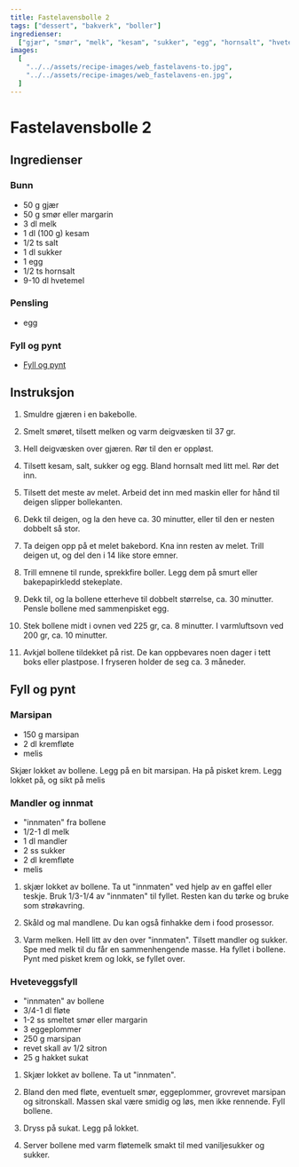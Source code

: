 ```yaml
---
title: Fastelavensbolle 2
tags: ["dessert", "bakverk", "boller"]
ingredienser:
  ["gjær", "smør", "melk", "kesam", "sukker", "egg", "hornsalt", "hvetemel"]
images:
  [
    "../../assets/recipe-images/web_fastelavens-to.jpg",
    "../../assets/recipe-images/web_fastelavens-en.jpg",
  ]
---
```


# Fastelavensbolle 2

## Ingredienser

### Bunn

- 50 g gjær
- 50 g smør eller margarin
- 3 dl melk
- 1 dl (100 g) kesam
- 1/2 ts salt
- 1 dl sukker
- 1 egg
- 1/2 ts hornsalt
- 9-10 dl hvetemel

### Pensling

- egg

### Fyll og pynt

- [Fyll og pynt](#fyll-og-pynt-1)

## Instruksjon

1. Smuldre gjæren i en bakebolle.

2. Smelt smøret, tilsett melken og varm deigvæsken til 37 gr.

3. Hell deigvæsken over gjæren. Rør til den er oppløst.

4. Tilsett kesam, salt, sukker og egg. Bland hornsalt med litt mel. Rør det inn.

5. Tilsett det meste av melet. Arbeid det inn med maskin eller for hånd til deigen slipper bollekanten.

6. Dekk til deigen, og la den heve ca. 30 minutter, eller til den er nesten dobbelt så stor.

7. Ta deigen opp på et melet bakebord. Kna inn resten av melet. Trill deigen ut, og del den i 14 like store emner.

8. Trill emnene til runde, sprekkfire boller. Legg dem på smurt eller bakepapirkledd stekeplate.

9. Dekk til, og la bollene etterheve til dobbelt størrelse, ca. 30 minutter. Pensle bollene med sammenpisket egg.

10. Stek bollene midt i ovnen ved 225 gr, ca. 8 minutter. I varmluftsovn ved 200 gr, ca. 10 minutter.

11. Avkjøl bollene tildekket på rist. De kan oppbevares noen dager i tett boks eller plastpose. I fryseren holder de seg ca. 3 måneder.

## Fyll og pynt

### Marsipan

- 150 g marsipan
- 2 dl kremfløte
- melis

Skjær lokket av bollene. Legg på en bit marsipan. Ha på pisket krem. Legg lokket på, og sikt på melis

### Mandler og innmat

- "innmaten" fra bollene
- 1/2-1 dl melk
- 1 dl mandler
- 2 ss sukker
- 2 dl kremfløte
- melis

1. skjær lokket av bollene. Ta ut "innmaten" ved hjelp av en gaffel eller teskje. Bruk 1/3-1/4 av "innmaten" til fyllet. Resten kan du tørke og bruke som strøkavring.

2. Skåld og mal mandlene. Du kan også finhakke dem i food prosessor.

3. Varm melken. Hell litt av den over "innmaten". Tilsett mandler og sukker. Spe med melk til du får en sammenhengende masse. Ha fyllet i bollene. Pynt med pisket krem og lokk, se fyllet over.

### Hveteveggsfyll

- "innmaten" av bollene
- 3/4-1 dl fløte
- 1-2 ss smeltet smør eller margarin
- 3 eggeplommer
- 250 g marsipan
- revet skall av 1/2 sitron
- 25 g hakket sukat

1. Skjær lokket av bollene. Ta ut "innmaten".

2. Bland den med fløte, eventuelt smør, eggeplommer, grovrevet marsipan og sitronskall. Massen skal være smidig og løs, men ikke rennende. Fyll bollene.

3. Dryss på sukat. Legg på lokket.

4. Server bollene med varm fløtemelk smakt til med vaniljesukker og sukker.
